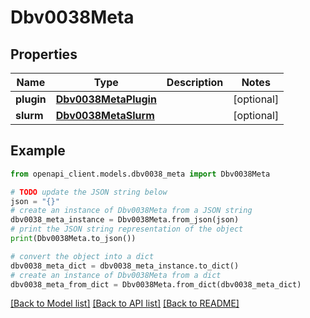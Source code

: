 # Dbv0038Meta


## Properties

Name | Type | Description | Notes
------------ | ------------- | ------------- | -------------
**plugin** | [**Dbv0038MetaPlugin**](Dbv0038MetaPlugin.md) |  | [optional] 
**slurm** | [**Dbv0038MetaSlurm**](Dbv0038MetaSlurm.md) |  | [optional] 

## Example

```python
from openapi_client.models.dbv0038_meta import Dbv0038Meta

# TODO update the JSON string below
json = "{}"
# create an instance of Dbv0038Meta from a JSON string
dbv0038_meta_instance = Dbv0038Meta.from_json(json)
# print the JSON string representation of the object
print(Dbv0038Meta.to_json())

# convert the object into a dict
dbv0038_meta_dict = dbv0038_meta_instance.to_dict()
# create an instance of Dbv0038Meta from a dict
dbv0038_meta_from_dict = Dbv0038Meta.from_dict(dbv0038_meta_dict)
```
[[Back to Model list]](../README.md#documentation-for-models) [[Back to API list]](../README.md#documentation-for-api-endpoints) [[Back to README]](../README.md)



